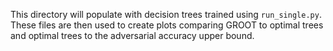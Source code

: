 This directory will populate with decision trees trained using `run_single.py`. These files are then used to create plots comparing GROOT to optimal trees and optimal trees to the adversarial accuracy upper bound.